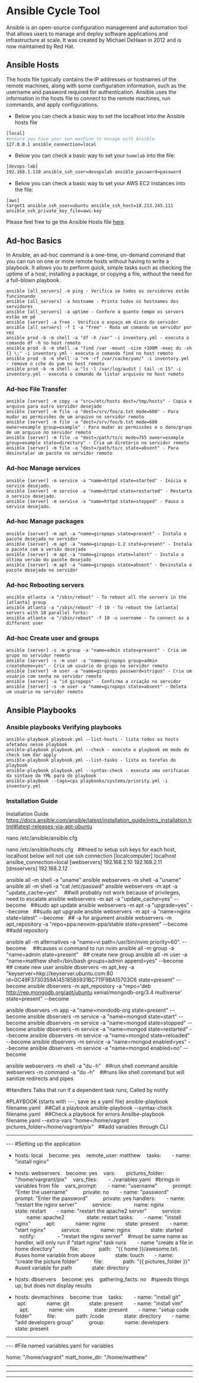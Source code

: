 # Ansible Cycle Tool
Ansible is an open-source configuration management and automation tool that allows users to manage and deploy software applications and infrastructure at scale. It was created by Michael DeHaan in 2012 and is now maintained by Red Hat.

## Ansible Hosts
The hosts file typically contains the IP addresses or hostnames of the remote machines, along with some configuration information, such as the username and password required for authentication. Ansible uses the information in the hosts file to connect to the remote machines, run commands, and apply configurations.

- Below you can check a basic way to set the localhost into the Ansible hosts file
```bash
[local]
#ensure you have your own machine to manage with Ansible
127.0.0.1 ansible_connection=local
```

- Below you can check a basic way to set your `homelab` into the file:
```bash
[devops-lab]
192.168.1.110 ansible_ssh_user=devopslab ansible_password=password
```

- Below you can check a basic way to set your AWS EC2 instances into the file:
```
[aws]
target1 ansible_ssh_user=ubuntu ansible_ssh_host=18.213.245.111  ansible_ssh_private_key_file=aws-key
```

Please feel free to ge the Ansible Hosts file [here](https://github.com/ansible/ansible/blob/devel/examples/hosts.yaml).

## Ad-hoc Basics
In Ansible, an ad-hoc command is a one-time, on-demand command that you can run on one or more remote hosts without having to write a playbook. It allows you to perform quick, simple tasks such as checking the uptime of a host, installing a package, or copying a file, without the need for a full-blown playbook.

```
ansible [all_servers] -m ping - Verifica se todos os servidores estão funcionando
ansible [all_servers] -a hostname - Printa todos os hostnames dos servidores
ansible [all_servers] -a uptime - Confere a quanto tempo os servers estão em pé
ansible [server] -a free - Verifica o espaço em disco do servidor
ansible [all_servers] -f 1 -a "free" - Roda um comando um servidor por vez
ansible prod -b -m shell -a "df -h /var" -i inventory.yml - executa o comando df -h no host remoto
ansible prod -b -m shell -a "find /var -mount -size +100M -exec du -sh {} \;" -i inventory.yml - executa o comando find no host remoto
ansible prod -b -m shell -a "rm -rf /var/cache/yum/" -i inventory.yml - remove o cche do yum no host remoto
ansible prod -b -m shell -a "ls -l /var/log/audit | tail -n 15" -i inventory.yml - executa o comando de listar arquivos no host remoto
```

### Ad-hoc File Transfer
```
ansible [server] -m copy -a "src=/etc/hosts dest=/tmp/hosts" - Copia o arquivo para outro servidor desejado
ansible [server] -m file -a "dest=/srv/foo/a.txt mode=600" - Para mudar as permissões de um arquivo no servidor remoto
ansible [server] -m file -a "dest=/srv/foo/b.txt mode=600 owner=example group=example" - Para mudar as permissões e o dono/grupo de um arquivo no servidor remoto
ansible [server] -m file -a "dest=/path/to/c mode=755 owner=example group=example state=directory" - Cria um diretório no servidor remoto
ansible [server] -m file -a "dest=/path/to/c state=absent" - Para desinstalar um pacote no servidor remoto
```

### Ad-hoc Manage services
```
ansible [server] -m service -a "name=httpd state=started" - Inicia o service desejado.
ansible [server] -m service -a "name=httpd state=restarted" - Restarta o service desejado.
ansible [server] -m service -a "name=httpd state=stopped" - Pausa o service desejado.
```

### Ad-hoc Manage packages
```
ansible [server] -m apt -a "name=giropops state=present" - Instala o pacote desejado no servidor
ansible [server] -m apt -a "name=giropops-1.2 state=present" - Instala o pacote com a versão desejada
ansible [server] -m apt -a "name=giropops state=latest" - Instala a última versão do pacote desejado
ansible [server] -m apt -a "name=giropops state=absent" - Desinstala o pacote desejado no servidor
```

### Ad-hoc Rebooting servers
```
ansible atlanta -a "/sbin/reboot" - To reboot all the servers in the [atlanta] group
ansible atlanta -a "/sbin/reboot" -f 10 - To reboot the [atlanta] servers with 10 parallel forks:
ansible atlanta -a "/sbin/reboot" -f 10 -u username - To connect as a different user
```

### Ad-hoc Create user and groups
```
ansible [server] -s -m group -a "name=admin state=present" - Cria um grupo no servidor remoto
ansible [server] -s -m user -a "name=giropops group=admin createhome=yes" - Cria um usuário do grupo no servidor remoto
ansible [server] -m user -a "name=giropops password=strigus" - Cria um usuário com senha no servidor remoto
ansible [server] -a "id giropops" - Confirma a criação no servidor
ansible [server] -s -m user -a "name=giropops state=absent" - Deleta um usuário no servidor remoto
```

## Ansible Playbooks

### Ansible playbooks Verifying playbooks
```
ansible-playbook playbook.yml --list-hosts - lista todos os hosts afetados nesse playbook
ansible-playbook playbook.yml --check - executa o playbook em modo de check sem dar apply 
ansible-playbook playbook.yml --list-tasks - lista as tarefas do playbook
ansible-playbook playbook.yml --syntax-check - executa uma verifcacao da sintaxe do YML para do playbook
ansible-playbook --tags=cps playbooks/systems/priority.yml -i inventory.yml
```
### Installation Guide

Installation Guide
	https://docs.ansible.com/ansible/latest/installation_guide/intro_installation.html#latest-releases-via-apt-ubuntu



nano /etc/ansible/ansible.cfg

nano /etc/ansible/hosts.cfg    ##need to setup ssh keys for each host, localhost below will not use ssh connection
	[localcomputer]
	localhost ansilbe_connection=local
	[webservers]
	192.168.2.10
	192.168.2.11
	[dnsservers]
	192.168.2.12

ansible all -m shell -a "uname"
ansible webservers -m shell -a "uname"
ansible all -m shell -a "cat /etc/passwd"
ansible webservers -m apt -a "update_cache=yes"      ##will probably not work because of privileges, need to escalate
ansible webservers -m apt -a "update_cache=yes" --become    ##sudo apt update
ansible webservers -m apt -a "upgrade=yes" --become    ##sudo apt upgrade
ansible webservers -m apt -a "name=nginx state=latest" --become    ## -a for argument
ansible webservers -m apt_repository -a "repo=ppa:neovim-ppa/stable state=present" --become    ##add repository

ansible all -m alternatives -a "name=vi path=/usr/bin/nvim priority=60". --become      ##causes vi command to run nvim
ansible all -m group -a "name=admin state=present"    ## create new group
ansible all -m user -a "name=matthew shell=/bin/bash groups=admin append=yes" --become      ## create new user
ansible dbservers -m apt_key -a "keyserver=hkp://keyserver.ubuntu.com:80 id=0C49F3730359A14518585931BC711F9BA15703C6 state=present" --become
ansible dbservers -m apt_repostory -a "repo='deb http://rep.mongodb.org/apt/ubuntu xenial/mongodb-org/3.4 multiverse' state=present" --become

ansible dbservers -m app -a "name=mondodb-org state=present" --become
ansible dbservers -m service -a "name=mongod state=start" --become
ansible dbservers -m service -a "name=mongod state=stopped" --become
ansible dbservers -m service -a "name=mongod state=restarted" --become
ansible dbservers -m service -a "name=mongod state=reloaded" --become
ansible dbservers -m service -a "name=mongod enabled=yes" --become
ansible dbservers -m service -a "name=mongod enabled=no" --become

ansible webservers -m shell -a "du -h"    ##run shell command
ansible webservers -m command -a "du -h"    ##runs like shell command but will sanitize redirects and pipes

#Handlers
Talks that run if a dependent task runs, Called by notify

#PLAYBOOK (starts with ---, save as a yaml file)
ansible-playbook filename.yaml    ##Call a playbook
ansible-playbook --syntax-check filename.yaml    ##Check a playbook for errors
Ansilbe-playbook filename.yaml --extra-vars "home=/home/vagrant pictures_folder=/home/vagrant/pix"    ##add variables through CLI

-----------------------------------------------------------------------------------------------
--- #Setting up the application
- hosts: local
    become: yes
    remote_user: matthew
    tasks:
        - name: "install nginx"

- hosts: webservers
    become: yes
    vars:
        pictures_folder: "/home/vargrant/pix"
    vars_files:
        - ./variables.yaml    #brings in variables from file
    vars_prompt:
        - name: "username"
            prompt: "Enter the username"
            private: no
        - name: "password"
            prompt: "Enter the password"
            private: yes
 handlers:
        - name: "restart the nginx server"
            service:
                  name: nginx
                  state: restart 
        - name: "restart the apache2 server"
            service:
                  name: apache2
                  state: restart 
 tasks:
        - name: "install nginx"
            apt:
                name: nginx
                state: present
        - name: "start nginx"
            service:
                name: nginx
                state: started
            notify:
                  - "restart the nginx server"    #must be same name as handler, will only run if "start nginx" task runs
        - name "create a file in home directory"
            file:
                path:    "{{ home }}/awesome.txt. #uses home variable from above
                state: touch
        - name: "create the picture folder"
            file:
                path: "{{ pictures_folder }}" #used variable for path
                state: directory

- hosts: dbservers
    become: yes
    gathering_facts: no    #speeds things up, but does not display results

- hosts: devmachines
    become: true
    tasks:
        - name: "install git"
            apt: 
                name: git
                state: present
        - name: "install vim"
            apt: 
                name: vim
                state: present
        - name: "setup code folder"
            file: 
                path: /code
                state: directory
        - name: "add developers group"
            group: 
                name: developers
                state: present
-----------------------------------------------------------------------------------------------

--- #File named variables.yaml for variables

home: "/home/vagrant"
matt_home_dir: "/home/matthew"

-----------------------------------------------------------------------------------------------


-----------------------------------------------------------------------------------------------


-----------------------------------------------------------------------------------------------
